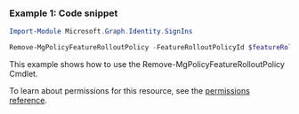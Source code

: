 ### Example 1: Code snippet

```powershellImport-Module Microsoft.Graph.Identity.SignIns

Remove-MgPolicyFeatureRolloutPolicy -FeatureRolloutPolicyId $featureRolloutPolicyId
```
This example shows how to use the Remove-MgPolicyFeatureRolloutPolicy Cmdlet.
To learn about permissions for this resource, see the [permissions reference](/graph/permissions-reference).

